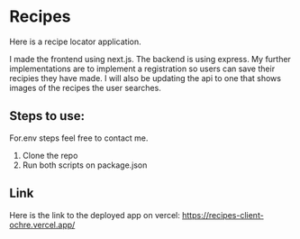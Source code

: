 # Recipes

Here is a recipe locator application.

I made the frontend using next.js. The backend is using express. My further implementations are to implement a registration so users can save their recipies they have made. I will also be updating the api to one that shows images of the recipes the user searches.

## Steps to use:

For.env steps feel free to contact me.

1. Clone the repo
2. Run both scripts on package.json

## Link

Here is the link to the deployed app on vercel: https://recipes-client-ochre.vercel.app/
